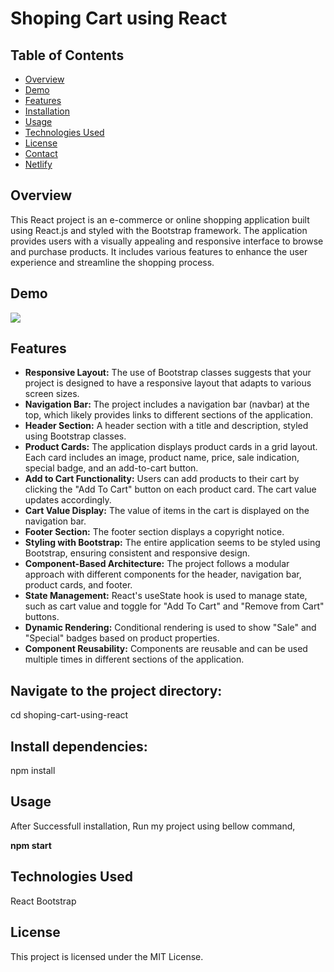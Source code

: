 <h1><b>Shoping Cart using React</b></h1>

## Table of Contents

- [Overview](#overview)
- [Demo](#demo)
- [Features](#features)
- [Installation](#installation)
- [Usage](#usage)
- [Technologies Used](#technologies-used)
- [License](#license)
- [Contact](#contact)
- [Netlify](#Netlify)

## Overview

<p>
This React project is an e-commerce or online shopping application built using React.js and styled with the Bootstrap framework. The application provides users with a visually appealing and responsive interface to browse and purchase products. It includes various features to enhance the user experience and streamline the shopping process.</p>

## Demo

<img src="./src/assets/shoping_cart.gif">

## Features

<ul>
<li><b>Responsive Layout:</b> The use of Bootstrap classes suggests that your project is designed to have a responsive layout that adapts to various screen sizes.</li>

<li><b>Navigation Bar:</b> The project includes a navigation bar (navbar) at the top, which likely provides links to different sections of the application.</li>

<li><b>Header Section:</b> A header section with a title and description, styled using Bootstrap classes.</li>

<li><b>Product Cards:</b> The application displays product cards in a grid layout. Each card includes an image, product name, price, sale indication, special badge, and an add-to-cart button.</li>

<li><b>Add to Cart Functionality:</b> Users can add products to their cart by clicking the "Add To Cart" button on each product card. The cart value updates accordingly.</li>

<li><b>Cart Value Display:</b> The value of items in the cart is displayed on the navigation bar.</li>

<li><b>Footer Section:</b> The footer section displays a copyright notice.</li>

<li><b>Styling with Bootstrap:</b> The entire application seems to be styled using Bootstrap, ensuring consistent and responsive design.</li>

<li><b>Component-Based Architecture:</b> The project follows a modular approach with different components for the header, navigation bar, product cards, and footer.</li>

<li><b>State Management:</b> React's useState hook is used to manage state, such as cart value and toggle for "Add To Cart" and "Remove from Cart" buttons.</li>

<li><b>Dynamic Rendering:</b> Conditional rendering is used to show "Sale" and "Special" badges based on product properties.</li>

<li><b>Component Reusability:</b> Components are reusable and can be used multiple times in different sections of the application.</li>
</ul>



## Navigate to the project directory:

cd shoping-cart-using-react

## Install dependencies:

npm install

## Usage

<p>After Successfull installation, Run my project using bellow command,
</p>

<b>npm start</b>

## Technologies Used

React
Bootstrap

## License

This project is licensed under the MIT License.




